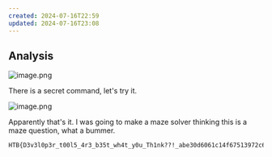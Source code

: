 ```yaml
---
created: 2024-07-16T22:59
updated: 2024-07-16T23:08
---
```


## Analysis

![image.png](https://res.cloudinary.com/kumonochisanaka/image/upload/v1721185538/2024/07/a27020c53ac5eb48e026fd93605566ea.png)

There is a secret command, let's try it.

![image.png](https://res.cloudinary.com/kumonochisanaka/image/upload/v1721185666/2024/07/d966d3229f291529c9af8985f0c2be67.png)

Apparently that's it.
I was going to make a maze solver thinking this is a maze question, what a bummer.

```
HTB{D3v3l0p3r_t00l5_4r3_b35t_wh4t_y0u_Th1nk??!_abe30d6061c14f67513972c603d2b1c2}
```
